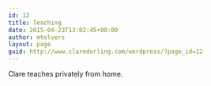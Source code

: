 ```yaml
---
id: 12
title: Teaching
date: 2015-04-23T13:02:45+00:00
author: mtelvers
layout: page
guid: http://www.claredurling.com/wordpress/?page_id=12
---
```

Clare teaches privately from home.